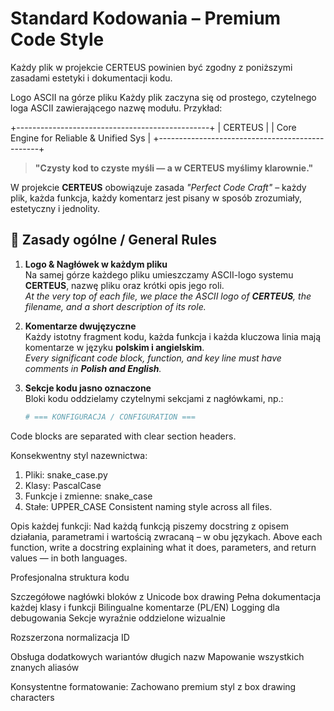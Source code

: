 
# Standard Kodowania – Premium Code Style #

Każdy plik w projekcie CERTEUS powinien być zgodny z poniższymi zasadami estetyki i dokumentacji kodu.

Logo ASCII na górze pliku
Każdy plik zaczyna się od prostego, czytelnego loga ASCII zawierającego nazwę modułu.
Przykład:

+------------------------------------------------+
|                 CERTEUS                        |
|     Core Engine for Reliable & Unified Sys     |
+------------------------------------------------+

> **"Czysty kod to czyste myśli — a w CERTEUS myślimy klarownie."**

W projekcie **CERTEUS** obowiązuje zasada _"Perfect Code Craft"_ – każdy plik, każda funkcja, każdy komentarz jest pisany w sposób zrozumiały, estetyczny i jednolity.

## 📜 Zasady ogólne / General Rules ##

1. **Logo & Nagłówek w każdym pliku**  
   Na samej górze każdego pliku umieszczamy ASCII-logo systemu **CERTEUS**, nazwę pliku oraz krótki opis jego roli.  
   _At the very top of each file, we place the ASCII logo of **CERTEUS**, the filename, and a short description of its role._

2. **Komentarze dwujęzyczne**  
   Każdy istotny fragment kodu, każda funkcja i każda kluczowa linia mają komentarze w języku **polskim i angielskim**.  
   _Every significant code block, function, and key line must have comments in **Polish and English**._

3. **Sekcje kodu jasno oznaczone**  
   Bloki kodu oddzielamy czytelnymi sekcjami z nagłówkami, np.:  

   ```python
   # === KONFIGURACJA / CONFIGURATION ===

Code blocks are separated with clear section headers.

Konsekwentny styl nazewnictwa:

1. Pliki: snake_case.py
2. Klasy: PascalCase
3. Funkcje i zmienne: snake_case
4. Stałe: UPPER_CASE
Consistent naming style across all files.

Opis każdej funkcji:
Nad każdą funkcją piszemy docstring z opisem działania, parametrami i wartością zwracaną – w obu językach.
Above each function, write a docstring explaining what it does, parameters, and return values — in both languages.

Profesjonalna struktura kodu

Szczegółowe nagłówki bloków z Unicode box drawing
Pełna dokumentacja każdej klasy i funkcji
Bilingualne komentarze (PL/EN)
Logging dla debugowania
Sekcje wyraźnie oddzielone wizualnie

Rozszerzona normalizacja ID

Obsługa dodatkowych wariantów długich nazw
Mapowanie wszystkich znanych aliasów

Konsystentne formatowanie: Zachowano premium styl z box drawing characters
